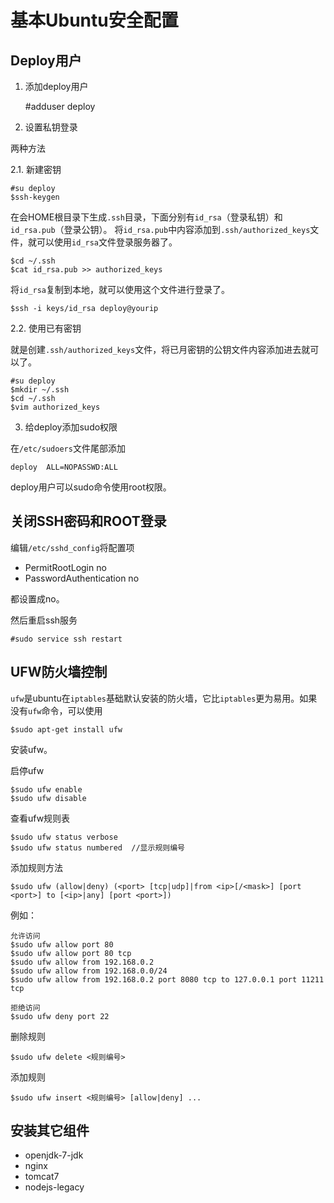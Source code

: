 # 基本Ubuntu安全配置

## Deploy用户

1. 添加deploy用户

    #adduser deploy

2. 设置私钥登录

两种方法

2.1. 新建密钥

    #su deploy
    $ssh-keygen

在会HOME根目录下生成`.ssh`目录，下面分别有`id_rsa`（登录私钥）和`id_rsa.pub`（登录公钥）。
将`id_rsa.pub`中内容添加到`.ssh/authorized_keys`文件，就可以使用`id_rsa`文件登录服务器了。

    $cd ~/.ssh
    $cat id_rsa.pub >> authorized_keys

将`id_rsa`复制到本地，就可以使用这个文件进行登录了。

    $ssh -i keys/id_rsa deploy@yourip

2.2. 使用已有密钥

就是创建`.ssh/authorized_keys`文件，将已月密钥的公钥文件内容添加进去就可以了。

    #su deploy
    $mkdir ~/.ssh
    $cd ~/.ssh
    $vim authorized_keys

3. 给deploy添加sudo权限

在`/etc/sudoers`文件尾部添加

    deploy  ALL=NOPASSWD:ALL

deploy用户可以sudo命令使用root权限。

## 关闭SSH密码和ROOT登录

编辑`/etc/sshd_config`将配置项

* PermitRootLogin no
* PasswordAuthentication no

都设置成no。

然后重启ssh服务

    #sudo service ssh restart

## UFW防火墙控制

`ufw`是ubuntu在`iptables`基础默认安装的防火墙，它比`iptables`更为易用。如果没有`ufw`命令，可以使用

    $sudo apt-get install ufw

安装ufw。

启停ufw

    $sudo ufw enable
    $sudo ufw disable

查看ufw规则表

    $sudo ufw status verbose
    $sudo ufw status numbered  //显示规则编号

添加规则方法

    $sudo ufw (allow|deny) (<port> [tcp|udp]|from <ip>[/<mask>] [port <port>] to [<ip>|any] [port <port>])

例如：

    允许访问
    $sudo ufw allow port 80
    $sudo ufw allow port 80 tcp
    $sudo ufw allow from 192.168.0.2
    $sudo ufw allow from 192.168.0.0/24
    $sudo ufw allow from 192.168.0.2 port 8080 tcp to 127.0.0.1 port 11211 tcp

    拒绝访问
    $sudo ufw deny port 22

删除规则

    $sudo ufw delete <规则编号>

添加规则

    $sudo ufw insert <规则编号> [allow|deny] ...

## 安装其它组件

* openjdk-7-jdk
* nginx
* tomcat7
* nodejs-legacy

